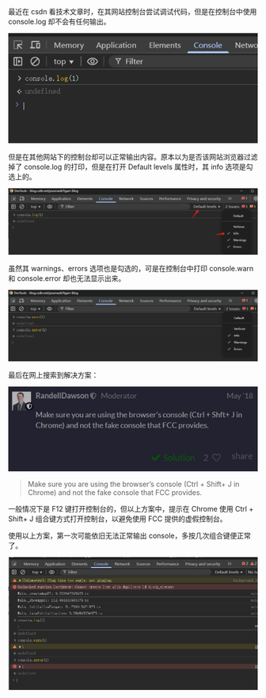 最近在 csdn 看技术文章时，在其网站控制台尝试调试代码，但是在控制台中使用 console.log 却不会有任何输出。

![控制台无反应](/static/img/在chrome控制台使用console无任何输出/01.jpg)

但是在其他网站下的控制台却可以正常输出内容。原本以为是否该网站浏览器过滤掉了 console.log 的打印，但是在打开 Default levels 属性时，其 info 选项是勾选上的。

![info选项是勾选的](/static/img/在chrome控制台使用console无任何输出/02.jpg)

虽然其 warnings、errors 选项也是勾选的，可是在控制台中打印 console.warn 和 console.error 却也无法显示出来。

![warn、error也无法输出](/static/img/在chrome控制台使用console无任何输出/03.jpg)

最后在网上搜索到解决方案：

![解决方案](/static/img/在chrome控制台使用console无任何输出/04.jpg)

> Make sure you are using the browser’s console (Ctrl + Shift+ J in Chrome) and not the fake console that FCC provides.

一般情况下是 F12 键打开控制台的，但以上方案中，提示在 Chrome 使用 Ctrl + Shift+ J 组合键方式打开控制台，以避免使用 FCC 提供的虚假控制台。

使用以上方案，第一次可能依旧无法正常输出 console，多按几次组合键便正常了。

![正常输出](/static/img/在chrome控制台使用console无任何输出/05.jpg)
